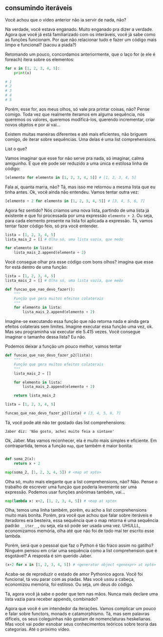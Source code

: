 ## consumindo iteráveis

Você achou que o vídeo anterior não ia servir de nada, não?

Na verdade, você estava enganado. Muito enganado pra dizer a verdade. Agora que você já está familiarizado com os interáveis, você já sabe como as funções funcionam. Por que não relacionar tudo e fazer um código mais limpo e funcional? (sacou a piada?)

Retomando um pouco, concordamos anteriormente, que o laço for (e ele é foreach) itera sobre os elementos:

```Python
for x in [1, 2, 3, 4, 5]:
    print(x)

# 1
# 2
# 3
# 4
# 5
```

Porém, esse for, aos meus olhos, só vale pra printar coisas, não? Pense comigo. Toda vez que realmente iteramos em alguma sequência, nós queremos os valores, queremos modificá-los, querendo incrementar, criar novos objetos e por ai vai...

Existem muitas maneiras diferentes e até mais eficientes, não briguem comigo, de iterar sobre sequências. Uma delas é uma list comprehensions.

List o que?

Vamos imaginar que esse for não serve pra nada, só imaginar, calma amiguinho. E que ele pode ser reduzido a uma única e estilosa linha de código:

```Python
[elemento for elemento in [1, 2, 3, 4, 5]] # [1, 2, 3, 4, 5]
```

Fala aí, quanta marra, não? Tá, mas isso me retornou a mesma lista que eu tinha antes. Ok, você ainda não entendeu. Vamos tentar outra vez:

```Python
[elemento + 2 for elemento in [1, 2, 3, 4, 5]] # [3, 4, 5, 6, 7]
```

Agora fez sentido? Nós criamos uma nova lista, partindo de uma lista já existente e que foi processada por uma expressão `elemento + 2`. Ou seja, para cada elemento presente na lista foi aplicada a expressão. Tá, vamos tentar fazer código feio, só pra você entender.


```Python
lista = [1, 2, 3, 4, 5]
lista_mais_2 = [] # Olha só, uma lista vazia, que medo

for elemento in lista:
    lista_mais_2.append(elemento + 2)
```

Você consegue olhar pra esse código com bons olhos? imagina que esse for está dentro de uma função:

```Python
lista = [1, 2, 3, 4, 5]
lista_mais_2 = [] # Olha só, uma lista vazia, que medo

def funcao_que_nao_devo_fazer():
    """
    Função que gera muitos efeitos colaterais
    """
    for elemento in lista:
        lista_mais_2.append(elemento + 2)
```

Imagine-se executando essa função que não retorna nada e ainda gera efeitos colaterais sem limites. Imagine executar essa função uma vez, ok. Mas seu programinha vai executar ele 5.415 vezes. Você consegue imaginar o tamanho dessa lista? Eu não.

Podemos deixar a função um pouco melhor, vamos tentar

```Python
def funcao_que_nao_devo_fazer_p2(lista):
    """
    Função que gera muitos efeitos colaterais
    """
    lista_mais_2 = []

    for elemento in lista:
        lista_mais_2.append(elemento + 2)

    return lista_mais_2

lista = [1, 2, 3, 4, 5]

funcao_que_nao_devo_fazer_p2(lista) # [3, 4, 5, 6, 7]
```

Tá, você pode até não ter gostado das list comprehensions:

`Jaber diz: 'Não gosto, achei muito feia a sintaxe'`

Ok, Jaber. Mas vamos reconhecer, ela é muito mais simples e eficiente. Em contrapartida, temos a função `map`, que também é maior bonita:

```Python

def soma_2(x):
    return x + 2

map(soma_2, [1, 2, 3, 4, 5]) # <map at xpto>
```

Olha só, muito mais elegante que a list comprehensions, não? Não. Pense o trabalho de escrever uma função que poderia levemente ser uma expressão. Podemos usar funções anônimas também, vai...

```Python
map(lambda x: x+2, [1, 2, 3, 4, 5]) # <map at xpto>
```

Olha, temos uma linha também, porém, eu acho a list comprehensions muito mais bonita. Porém, pra você que achou que falar sobre iteráveis e iteradores era besteira, essa sequência que o map retorna é uma sequência padrão `__iter__`, ou seja, ela só pode ser usada uma vez. UHULLL, economizamos memória, olha até que não foi de todo mal ter escrito esse lambda.

Porém, será que o pessoal que faz o Python é tão fraco assim no gatilho? Ninguém pensou em criar uma sequência como a list comprehension que é esgotável? A resposta é sim querido Jaber.

```Python
(x+2 for x in [1, 2, 3, 4, 5]) # <generator object <genexpr> at xpto>
```

Acaba-se de reproduzir o estado de amor Pythonico agora. Você foi funcional, tá vou parar com as piadas. Mas você usou a cabeça, economizou memória, foi estiloso. Ou seja, um deus do código.

Tá, agora você já sabe o poder que tem nas mãos. Nunca mais declare uma lista vazia para receber appends, combinado?

Agora que você é um intendedor da iterações. Vamos complicar um pouco e falar sobre functors, monads e catamorphismo. Tá, mas sem palavras difíceis, os seus coleguinhas não gostam de nomenclaturas heskelianas. Mas você vai poder esnobar seus conhecimentos teóricos sobre teoria das categorias. Até o próximo vídeo.

